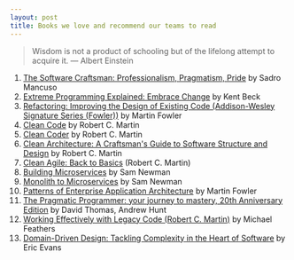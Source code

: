 ```yaml
---
layout: post
title: Books we love and recommend our teams to read
---
```


 > Wisdom is not a product of schooling but of the lifelong attempt to acquire it. 
― Albert Einstein

 1. [The Software Craftsman: Professionalism, Pragmatism, Pride](https://www.amazon.in/Software-Craftsman-Professionalism-Pragmatism-Pride/dp/933254414X/ref=sr_1_1?crid=3L52NIQGAV8GJ&dchild=1&keywords=software+craftsmanship&qid=1598265212&sprefix=software+crafts%2Caps%2C272&sr=8-1) by Sadro Mancuso 
 2. [Extreme Programming Explained: Embrace Change](https://www.amazon.in/dp/B00N1ZN6C0/?coliid=I127GZ69QI2OGM&colid=3A6PFJRZZV4VA&psc=0&ref_=lv_ov_lig_dp_it) by Kent Beck
 2. [Refactoring: Improving the Design of Existing Code (Addison-Wesley Signature Series (Fowler))](https://www.amazon.in/dp/B07LCM8RG2/?coliid=I2DC74JORZAT8J&colid=3A6PFJRZZV4VA&psc=0&ref_=lv_ov_lig_dp_it) by Martin Fowler
 3. [Clean Code](https://www.amazon.in/dp/8131773388/?coliid=I24DP0EIXBHSMZ&colid=3A6PFJRZZV4VA&psc=1&ref_=lv_ov_lig_dp_it) by Robert C. Martin
 4. [Clean Coder](https://www.amazon.in/dp/813178696X/?coliid=I388RT2B6FU1W8&colid=3A6PFJRZZV4VA&psc=1&ref_=lv_ov_lig_dp_it) by Robert C. Martin
 5. [Clean Architecture: A Craftsman's Guide to Software Structure and Design](https://www.amazon.in/dp/935286512X/?coliid=I15TEOTVAK51EB&colid=3A6PFJRZZV4VA&psc=0&ref_=lv_ov_lig_dp_it) by Robert C. Martin
 6. [Clean Agile: Back to Basics](https://www.amazon.in/dp/0135781868/?coliid=I20G7LG3WJQBAK&colid=3A6PFJRZZV4VA&psc=1&ref_=lv_ov_lig_dp_it) (Robert C. Martin)
 5. [Building Microservices](https://www.amazon.in/dp/9352130693/?coliid=I2LQ4H9745LAT7&colid=3A6PFJRZZV4VA&psc=1&ref_=lv_ov_lig_dp_it) by Sam Newman
 6. [Monolith to Microservices](https://www.amazon.in/dp/1492047848/?coliid=I3RD2WYR3GT5CR&colid=3A6PFJRZZV4VA&psc=1&ref_=lv_ov_lig_dp_it) by Sam Newman
 7. [Patterns of Enterprise Application Architecture](https://www.amazon.in/dp/8131794024/?coliid=I3CLQX8SXZGUMD&colid=3A6PFJRZZV4VA&psc=1&ref_=lv_ov_lig_dp_it) by Martin Fowler
 8. [The Pragmatic Programmer: your journey to mastery, 20th Anniversary Edition](https://www.amazon.in/dp/0135957052/?coliid=I3ODO38YQ6A2B5&colid=3A6PFJRZZV4VA&psc=1&ref_=lv_ov_lig_dp_it) by David Thomas, Andrew Hunt 
 9. [Working Effectively with Legacy Code (Robert C. Martin)](https://www.amazon.in/dp/0131177052/?coliid=I151XGYXJC2HDC&colid=3A6PFJRZZV4VA&psc=1&ref_=lv_ov_lig_dp_it) by Michael Feathers
 10. [Domain-Driven Design: Tackling Complexity in the Heart of Software](https://www.amazon.in/Domain-Driven-Design-Tackling-Complexity-Software/dp/0321125215/ref=sr_1_2?dchild=1&keywords=domain+driven+development&qid=1598267887&sr=8-2) by Eric Evans


